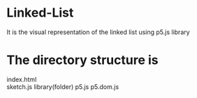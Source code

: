 # Linked-List
It is the visual representation of the linked list using p5.js library
# The directory structure is 
index.html </br>
sketch.js
library(folder)
  p5.js
  p5.dom.js
